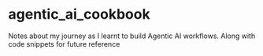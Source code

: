 # agentic_ai_cookbook
Notes about my journey as I learnt to build Agentic AI workflows. Along with code snippets for future reference
